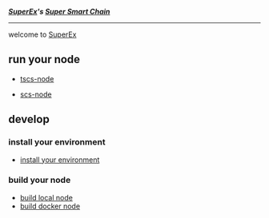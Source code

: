 ***[SuperEx](https://www.superex.com/)'s [Super Smart Chain](https://scschain.com/)***

---
welcome to [SuperEx](https://www.superex.com/)

## run your node
- [tscs-node](./docs/run-testnet-node.md)

- [scs-node](./docs/run-mainnet-node.md)

## develop
### install your environment
- [install your environment](./docs/install-environment.md)

### build your node

- [build local node](./docs/build-node-local.md)
- [build docker node](./docs/build-node-docker.md)
